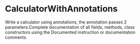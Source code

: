 # CalculatorWithAnnotations
Write a calculator using annotations, the annotation passes 2 parameters.Complete documentation of all fields, methods, class constructors using the Documented instruction or documentation comments.
